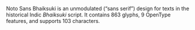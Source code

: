 Noto Sans Bhaiksuki is an unmodulated (“sans serif”) design for texts in the historical Indic _Bhaiksuki_ script. It contains 863 glyphs, 9 OpenType features, and supports 103 characters.